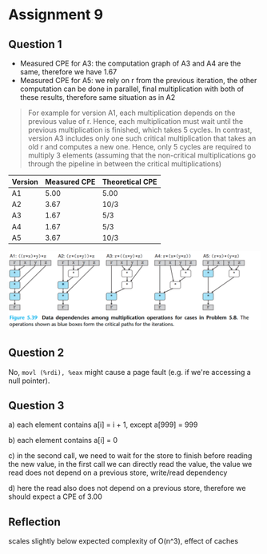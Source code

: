 # Assignment 9

## Question 1

- Measured CPE for A3: the computation graph of A3 and A4 are the same, therefore we have 1.67
- Measured CPE for A5: we rely on r from the previous iteration, the other computation can be done in parallel, final multiplication with both of these results, therefore same situation as in A2

> For example for version A1,
each multiplication depends on the previous value of r. Hence, each multiplication must wait until
the previous multiplication is finished, which takes 5 cycles. In contrast, version A3 includes only
one such critical multiplication that takes an old r and computes a new one. Hence, only 5 cycles
are required to multiply 3 elements (assuming that the non-critical multiplications go through the
pipeline in between the critical multiplications)

| Version | Measured CPE | Theoretical CPE |
| ------- | ------------ | --------------- |
| A1      | 5.00         | 5.00            |
| A2      | 3.67         | 10/3            |
| A3      | 1.67         | 5/3             |
| A4      | 1.67         | 5/3             |
| A5      | 3.67         | 10/3            |

![Alt text](539.png)

## Question 2

No, `movl (%rdi), %eax` might cause a page fault (e.g. if we're accessing a null pointer).

## Question 3

a) each element contains a[i] = i + 1, except a[999] = 999

b) each element contains a[i] = 0

c) in the second call, we need to wait for the store to finish before reading the new value, in the first call we can directly read the value, the value we read does not depend on a previous store, write/read dependency

d) here the read also does not depend on a previous store, therefore we should expect a CPE of 3.00

## Reflection

scales slightly below expected complexity of O(n^3), effect of caches
